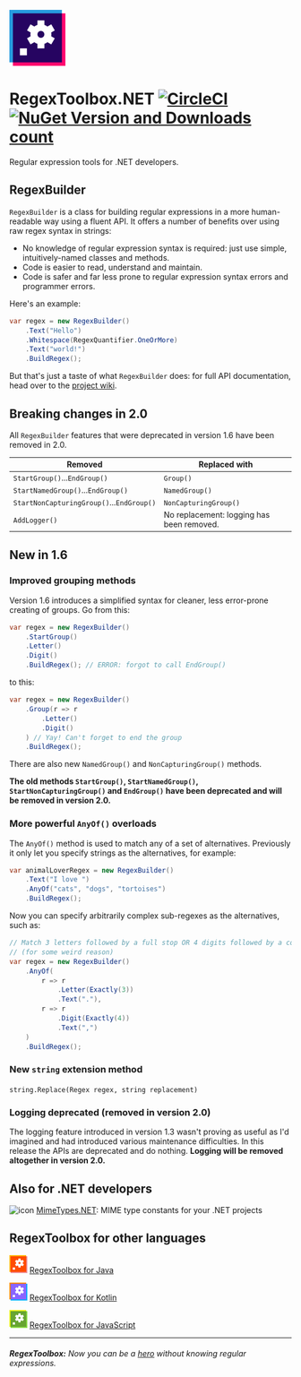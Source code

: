 ![icon](Artwork/RegexToolbox-icon-100.png)

# RegexToolbox.NET [![CircleCI](https://circleci.com/gh/markwhitaker/RegexToolbox.NET.svg?style=shield)](https://circleci.com/gh/markwhitaker/RegexToolbox.NET) [![NuGet Version and Downloads count](https://buildstats.info/nuget/RegexToolbox)](https://www.nuget.org/packages/RegexToolbox/)

Regular expression tools for .NET developers.


## RegexBuilder

`RegexBuilder` is a class for building regular expressions in a more human-readable way using a fluent API. It offers a number of benefits over using raw regex syntax in strings:

 - No knowledge of regular expression syntax is required: just use simple, intuitively-named classes and methods.
 - Code is easier to read, understand and maintain.
 - Code is safer and far less prone to regular expression syntax errors and programmer errors.

Here's an example:

```c#
var regex = new RegexBuilder()
    .Text("Hello")
    .Whitespace(RegexQuantifier.OneOrMore)
    .Text("world!")
    .BuildRegex();
```

But that's just a taste of what `RegexBuilder` does: for full API documentation, head over to the [project wiki](https://github.com/markwhitaker/RegexToolbox.NET/wiki).

## Breaking changes in 2.0

All `RegexBuilder` features that were deprecated in version 1.6 have been removed in 2.0.

|Removed|Replaced with|
|---|---|
|`StartGroup()`...`EndGroup()`|`Group()`|
|`StartNamedGroup()`...`EndGroup()`|`NamedGroup()`|
|`StartNonCapturingGroup()`...`EndGroup()`|`NonCapturingGroup()`|
|`AddLogger()`|No replacement: logging has been removed.|

## New in 1.6

### Improved grouping methods

Version 1.6 introduces a simplified syntax for cleaner, less error-prone creating of groups. Go from this:

```c#
var regex = new RegexBuilder()
    .StartGroup()
    .Letter()
    .Digit()
    .BuildRegex(); // ERROR: forgot to call EndGroup()
```

to this:

```c#
var regex = new RegexBuilder()
    .Group(r => r
        .Letter()
        .Digit()
    ) // Yay! Can't forget to end the group
    .BuildRegex();
```

There are also new `NamedGroup()` and `NonCapturingGroup()` methods.

**The old methods `StartGroup()`, `StartNamedGroup()`, `StartNonCapturingGroup()` and `EndGroup()` have been deprecated and will be removed in version 2.0.**

### More powerful `AnyOf()` overloads

The `AnyOf()` method is used to match any of a set of alternatives.
Previously it only let you specify strings as the alternatives, for example:

```c#
var animalLoverRegex = new RegexBuilder()
    .Text("I love ")
    .AnyOf("cats", "dogs", "tortoises")
    .BuildRegex();
```

Now you can specify arbitrarily complex sub-regexes as the alternatives, such as:

```c#
// Match 3 letters followed by a full stop OR 4 digits followed by a comma
// (for some weird reason)
var regex = new RegexBuilder()
    .AnyOf(
        r => r
            .Letter(Exactly(3))
            .Text("."),
        r => r
            .Digit(Exactly(4))
            .Text(",")
    )
    .BuildRegex();
```

### New `string` extension method

`string.Replace(Regex regex, string replacement)`

### Logging deprecated (removed in version 2.0)

The logging feature introduced in version 1.3 wasn't proving as useful as I'd imagined and had introduced various maintenance difficulties.
In this release the APIs are deprecated and do nothing. **Logging will be removed altogether in version 2.0.**

## Also for .NET developers

![icon](https://raw.githubusercontent.com/markwhitaker/MimeTypes.NET/main/Artwork/MimeTypes-icon-32.png) [MimeTypes.NET](https://github.com/markwhitaker/MimeTypes.NET): MIME type constants for your .NET projects

## RegexToolbox for other languages

![icon](https://raw.githubusercontent.com/markwhitaker/RegexToolbox.Java/master/artwork/RegexToolbox-icon-32.png) [RegexToolbox for Java](https://github.com/markwhitaker/RegexToolbox.Java)

![icon](https://raw.githubusercontent.com/markwhitaker/RegexToolbox.kt/master/artwork/RegexToolbox-icon-32.png) [RegexToolbox for Kotlin](https://github.com/markwhitaker/RegexToolbox.kt)

![icon](https://raw.githubusercontent.com/markwhitaker/RegexToolbox.JS/master/artwork/RegexToolbox-icon-32.png) [RegexToolbox for JavaScript](https://github.com/markwhitaker/RegexToolbox.JS)

---
###### **RegexToolbox:** Now you can be a [hero](https://xkcd.com/208/) without knowing regular expressions.
